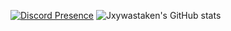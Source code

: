 [![Discord Presence](https://lanyard.cnrad.dev/api/1018386909195669574)](https://discord.com/users/1018386909195669574)
![Jxywastaken's GitHub stats](https://github-readme-stats.vercel.app/api?username=jxywastaken&show_icons=true&theme=radical)
